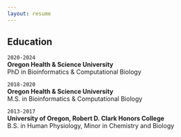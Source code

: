 ```yaml
---
layout: resume
---
```



## Education
`2020-2024`  
__Oregon Health & Science University__   
PhD in Bioinformatics & Computational Biology

`2018-2020`  
__Oregon Health & Science University__   
M.S. in Bioinformatics & Computational Biology


`2013-2017`  
__University of Oregon, Robert D. Clark Honors College__   
B.S. in Human Physiology, Minor in Chemistry and Biology  

<br>






<!-- ### Footer

Last updated: May 2013 -->


